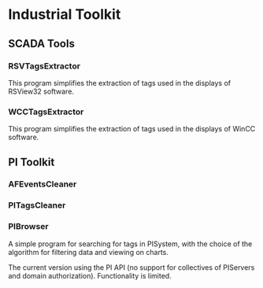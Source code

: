 # Industrial Toolkit

## SCADA Tools

### RSVTagsExtractor

This program simplifies the extraction of tags used in the displays of RSView32 software.

### WCCTagsExtractor

This program simplifies the extraction of tags used in the displays of WinCC software.

## PI Toolkit

### AFEventsCleaner

### PITagsCleaner

### PIBrowser

A simple program for searching for tags in PISystem, with the choice of the algorithm for filtering data and viewing on charts.

The current version using the PI API (no support for collectives of PIServers and domain authorization). Functionality is limited.
